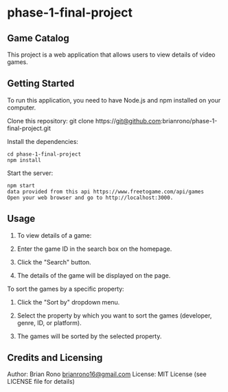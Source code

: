 # phase-1-final-project
## Game Catalog
This project is a web application that allows users to view details of video games.

## Getting Started
To run this application, you need to have Node.js and npm installed on your computer.

Clone this repository:
git clone https://git@github.com:brianrono/phase-1-final-project.git

 Install the dependencies:

    cd phase-1-final-project
    npm install

 Start the server:

    npm start
    data provided from this api https://www.freetogame.com/api/games
    Open your web browser and go to http://localhost:3000.

## Usage
1. To view details of a game:

2. Enter the game ID in the search box on the homepage.

3. Click the "Search" button.

4. The details of the game will be displayed on the page.

 To sort the games by a specific property:

1. Click the "Sort by" dropdown menu.

2. Select the property by which you want to sort the games (developer, genre, ID, or platform).

3. The games will be sorted by the selected property.
## Credits and Licensing
Author: Brian Rono
brianrono16@gmail.com
License: MIT License (see LICENSE file for details)